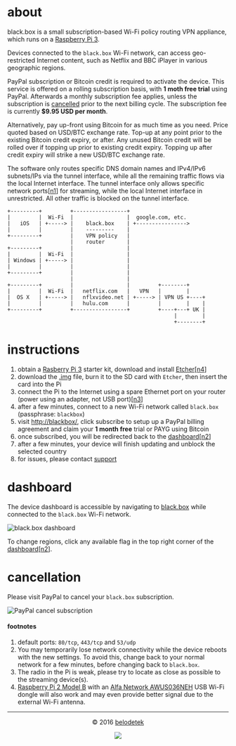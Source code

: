 # about
black.box is a small subscription-based Wi-Fi policy routing VPN appliance, which runs on a [Raspberry Pi 3](https://en.wikipedia.org/wiki/Raspberry_Pi).

Devices connected to the `black.box` Wi-Fi network, can access geo-restricted Internet content, such as Netflix and BBC iPlayer in various geographic regions.

PayPal subscription or Bitcoin credit is required to activate the device. This service is offered on a rolling subscription basis, with **1 moth free trial** using PayPal. Afterwards a monthly subscription fee applies, unless the subscription is [cancelled](#cancellation) prior to the next billing cycle. The subscription fee is currently **$9.95 USD per month**.

Alternatively, pay up-front using Bitcoin for as much time as you need. Price quoted based on USD/BTC exchange rate. Top-up at any point prior to the existing Bitcoin credit expiry, or after. Any unused Bitcoin credit will be rolled over if topping up prior to existing credit expiry. Topping up after credit expiry will strike a new USD/BTC exchange rate.

The software only routes specific DNS domain names and IPv4/IPv6 subnets/IPs via the tunnel interface, while all the remaining traffic flows via the local Internet interface. The tunnel interface only allows specific network ports[[n1](#footnotes)] for streaming, while the local Internet interface in unrestricted. All other traffic is blocked on the tunnel interface.

```
+---------+         +-----------------+
|         |  Wi-Fi  |                 |  google.com, etc.
|   iOS   | +-----> |    black.box    | +---------------->
|         |         |    ---------    |
+---------+         |    VPN policy   |
                    |    router       |
+---------+         |                 |
|         |  Wi-Fi  |                 |
| Windows | +-----> |                 |
|         |         |                 |
+---------+         |                 |
                    |                 |
+---------+         |                 |         +--------+
|         |  Wi-Fi  |   netflix.com   |   VPN   |        |
|  OS X   | +-----> |   nflxvideo.net | +-----> | VPN US +----+
|         |         |   hulu.com      |         |        |    |
+---------+         +-----------------+         +----+---+ UK |
                                                     |        |
                                                     +--------+
```

# instructions
1. obtain a [Rasberry Pi 3](https://www.amazon.co.uk/Raspberry-Pi-Official-Desktop-Starter/dp/B01CI5879A) starter kit, download and install [Etcher](http://www.etcher.io/)[[n4](#footnotes)]
2. download the [.img](https://s3.eu-central-1.amazonaws.com/belodetech/resin-rpi3-1.16.0-2.3.0-46c05b958e51.img) file, burn it to the SD card with `Etcher`, then insert the card into the Pi
3. connect the Pi to the Internet using a spare Ethernet port on your router (power using an adapter, not USB port)[[n3](#footnotes)]
4. after a few minutes, connect to a new Wi-Fi network called `black.box` (passphrase: `blackbox`)
5. visit [http://blackbox/](http://blackbox/), click subscribe to setup up a PayPal billing agreement and claim your **1 month free** trial or PAYG using Bitcoin
6. once subscribed, you will be redirected back to the [dashboard](#dashboard)[[n2](#footnotes)]
7. after a few minutes, your device will finish updating and unblock the selected country
8. for issues, please contact [support](mailto:blackbox@belodedenko.me)

# dashboard
The device dashboard is accessible by navigating to [black.box](http://blackbox/) while connected to the `black.box` Wi-Fi network.

![black.box dashboard](https://raw.githubusercontent.com/ab77/black.box/master/images/dashboard.png)

To change regions, click any available flag in the top right corner of the [dashboard](#dashboard)[[n2](#footnotes)].

# cancellation
Please visit PayPal to cancel your `black.box` subscription.

![PayPal cancel subscription](https://raw.githubusercontent.com/ab77/black.box/master/images/paypal.png)

#### footnotes
1. default ports: `80/tcp`, `443/tcp` and `53/udp`
2. You may temporarily lose network connectivity while the device reboots with the new settings. To avoid this, change back to your normal network for a few minutes, before changing back to `black.box`.
3. The radio in the Pi is weak, please try to locate as close as possible to the streaming device(s).
4. [Raspberry Pi 2 Model B](https://www.raspberrypi.org/products/raspberry-pi-2-model-b/) with an [Alfa Network AWUS036NEH](https://www.amazon.co.uk/dp/B003JTM9JY) USB Wi-Fi dongle will also work and may even provide better signal due to the external Wi-Fi antenna.

<hr>
<p align="center">&copy; 2016 <a href="http://ab77.github.io/">belodetek</a></p>
<p align="center"><a href="http://anton.belodedenko.me/"><img src="https://avatars2.githubusercontent.com/u/2033996?v=3&s=50"></a></p>
